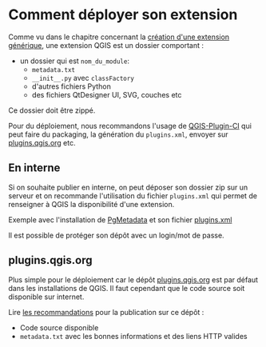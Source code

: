 # Comment déployer son extension

Comme vu dans le chapitre concernant la [création d'une extension générique](extension-generique.md), une
extension QGIS est un dossier comportant : 

* un dossier qui est `nom_du_module`:
    * `metadata.txt`
    * `__init__.py` avec `classFactory`
    * d'autres fichiers Python
    * des fichiers QtDesigner UI, SVG, couches etc

Ce dossier doit être zippé.

Pour du déploiement, nous recommandons l'usage de [QGIS-Plugin-CI](https://github.com/opengisch/qgis-plugin-ci)
qui peut faire du packaging, la génération du `plugins.xml`, envoyer sur
[plugins.qgis.org](https://plugins.qgis.org) etc.

## En interne

Si on souhaite publier en interne, on peut déposer son dossier zip sur un serveur et on recommande
l'utilisation du fichier `plugins.xml` qui permet de renseigner à QGIS la disponibilité d'une extension.

Exemple avec l'installation de
[PgMetadata](https://docs.3liz.org/qgis-pgmetadata-plugin/user-guide/installation/#custom-repository)
et son fichier
[plugins.xml](https://github.com/3liz/qgis-pgmetadata-plugin/releases/latest/download/plugins.xml)

Il est possible de protéger son dépôt avec un login/mot de passe.

## plugins.qgis.org

Plus simple pour le déploiement car le dépôt [plugins.qgis.org](https://plugins.qgis.org) est par défaut dans
les installations de QGIS. Il faut cependant que le code source soit disponible sur internet.

Lire [les recommandations](https://plugins.qgis.org/publish/) pour la publication sur ce dépôt :

* Code source disponible
* `metadata.txt` avec les bonnes informations et des liens HTTP valides
